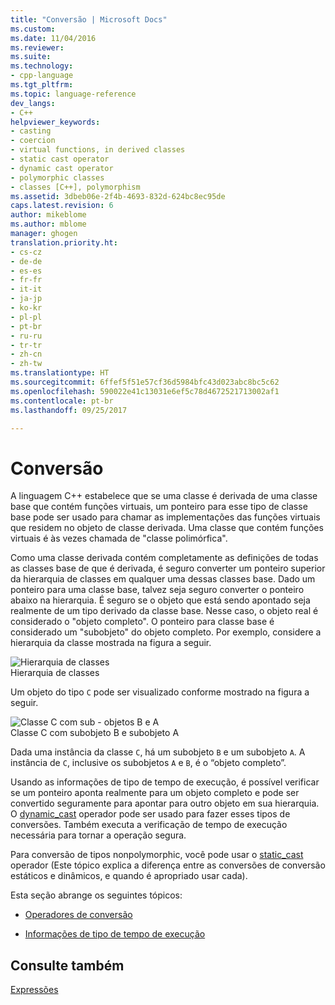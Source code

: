 ```yaml
---
title: "Conversão | Microsoft Docs"
ms.custom: 
ms.date: 11/04/2016
ms.reviewer: 
ms.suite: 
ms.technology:
- cpp-language
ms.tgt_pltfrm: 
ms.topic: language-reference
dev_langs:
- C++
helpviewer_keywords:
- casting
- coercion
- virtual functions, in derived classes
- static cast operator
- dynamic cast operator
- polymorphic classes
- classes [C++], polymorphism
ms.assetid: 3dbeb06e-2f4b-4693-832d-624bc8ec95de
caps.latest.revision: 6
author: mikeblome
ms.author: mblome
manager: ghogen
translation.priority.ht:
- cs-cz
- de-de
- es-es
- fr-fr
- it-it
- ja-jp
- ko-kr
- pl-pl
- pt-br
- ru-ru
- tr-tr
- zh-cn
- zh-tw
ms.translationtype: HT
ms.sourcegitcommit: 6ffef5f51e57cf36d5984bfc43d023abc8bc5c62
ms.openlocfilehash: 590022e41c13031e6ef5c78d4672521713002af1
ms.contentlocale: pt-br
ms.lasthandoff: 09/25/2017

---
```

# <a name="casting"></a>Conversão
A linguagem C++ estabelece que se uma classe é derivada de uma classe base que contém funções virtuais, um ponteiro para esse tipo de classe base pode ser usado para chamar as implementações das funções virtuais que residem no objeto de classe derivada. Uma classe que contém funções virtuais é às vezes chamada de "classe polimórfica".  
  
 Como uma classe derivada contém completamente as definições de todas as classes base de que é derivada, é seguro converter um ponteiro superior da hierarquia de classes em qualquer uma dessas classes base. Dado um ponteiro para uma classe base, talvez seja seguro converter o ponteiro abaixo na hierarquia. É seguro se o objeto que está sendo apontado seja realmente de um tipo derivado da classe base. Nesse caso, o objeto real é considerado o "objeto completo". O ponteiro para classe base é considerado um "subobjeto" do objeto completo. Por exemplo, considere a hierarquia da classe mostrada na figura a seguir.  
  
 ![Hierarquia de classes](../cpp/media/vc38zz1.gif "vc38ZZ1")  
Hierarquia de classes  
  
 Um objeto do tipo `C` pode ser visualizado conforme mostrado na figura a seguir.  
  
 ![Classe C com sub &#45; objetos B e A](../cpp/media/vc38zz2.gif "vc38ZZ2")  
Classe C com subobjeto B e subobjeto A  
  
 Dada uma instância da classe `C`, há um subobjeto `B` e um subobjeto `A`. A instância de `C`, inclusive os subobjetos `A` e `B`, é o “objeto completo”.  
  
 Usando as informações de tipo de tempo de execução, é possível verificar se um ponteiro aponta realmente para um objeto completo e pode ser convertido seguramente para apontar para outro objeto em sua hierarquia. O [dynamic_cast](../cpp/dynamic-cast-operator.md) operador pode ser usado para fazer esses tipos de conversões. Também executa a verificação de tempo de execução necessária para tornar a operação segura.  
  
 Para conversão de tipos nonpolymorphic, você pode usar o [static_cast](../cpp/static-cast-operator.md) operador (Este tópico explica a diferença entre as conversões de conversão estáticos e dinâmicos, e quando é apropriado usar cada).  
  
 Esta seção abrange os seguintes tópicos:  
  
-   [Operadores de conversão](../cpp/casting-operators.md)  
  
-   [Informações de tipo de tempo de execução](../cpp/run-time-type-information.md)  
  
## <a name="see-also"></a>Consulte também  
 [Expressões](../cpp/expressions-cpp.md)
